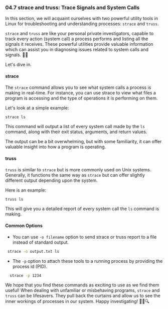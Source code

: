 ### 04.7 strace and truss: Trace Signals and System Calls 

In this section, we will acquaint ourselves with two powerful utility tools in Linux for troubleshooting and understanding processes: `strace` and `truss`.

`strace` and `truss` are like your personal private investigators, capable to track every action (system call) a process performs and listing all the signals it receives. These powerful utilities provide valuable information which can assist you in diagnosing issues related to system calls and signals. 🕵️‍♀️

Let's dive in.

#### strace

The `strace` command allows you to see what system calls a process is making in real-time. For instance, you can use strace to view what files a program is accessing and the type of operations it is performing on them. 

Let's look at a simple example: 

```bash 
strace ls
```

This command will output a list of every system call made by the `ls` command, along with their exit status, arguments, and return values.

The output can be a bit overwhelming, but with some familiarity, it can offer valuable insight into how a program is operating.

#### truss

`truss` is similar to `strace` but is more commonly used on Unix systems. Generally, it functions the same way as `strace` but can offer slightly different output depending upon the system. 

Here is an example:

```bash
truss ls
```

This will give you a detailed report of every system call the `ls` command is making.

#### Common Options

- You can use `-o filename` option to send strace or truss report to a file instead of standard output.
  
 ```bash
  strace -o output.txt ls
 ```

- The `-p` option to attach these tools to a running process by providing the process id (PID).

```bash
  strace -p 1234
```

We hope that you find these commands as exciting to use as we find them useful! When dealing with unfamiliar or misbehaving programs, `strace` and `truss` can be lifesavers. They pull back the curtains and allow us to see the inner workings of processes in our system. Happy investigating! 🕵️‍♂️🔍